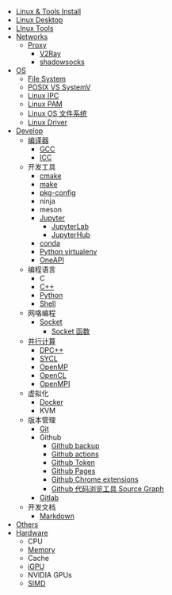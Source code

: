- [Linux & Tools Install](/Install)
- [Linux Desktop](/Linux_Desktop)
- [LInux Tools](/Tools)
- [Networks]()
  - [Proxy](/Proxy)
    - [V2Ray](/V2Ray)
    - [shadowsocks](/Ubuntu_shadowsocks)
- [OS](/OS)
  - [File System](/OS_File_System)
  - [POSIX VS SystemV](/POSIX_VS_SystemV)
  - [Linux IPC](/Linux_IPC)
  - [Linux PAM](/Linux_PAM)
  - [Linux OS 文件系统](/Linux_OS_FS_Arch)
  - [Linux Driver](/Linux_Driver)
- [Develop](/Develop)
  - [编译器](/Compiler)
    - [GCC](/GCC)
    - [ICC](/Intel_Compiler)
  - 开发工具
    - [cmake](/cmake)
    - [make](/Make)
    - [pkg-config](/pkg_config)
    - ninja
    - meson
    - [Jupyter](/Jupyter)
      - [JupyterLab](/JupyterLab)
      - [JupyterHub](/JupyterHub)
    - [conda](/conda)
    - [Python virtualenv](/Python_virtualenv)
    - [OneAPI](/OneAPI)
  - 编程语言
    - C
    - [C++](/CPP)
    - [Python](/Python)
    - [Shell](/Shell)
  - 网咯编程
    - [Socket](/Socket)
      - [Socket 函数](/Socket_Function)
  - [并行计算](/并行计算)
    - [DPC++](/DPCPP)
    - [SYCL](/SYCL)
    - [OpenMP](/OpenMP)
    - [OpenCL](/OpenCL)
    - [OpenMPI](/OpenMPI)
  - 虚拟化
    - [Docker](/Docker)
    - KVM
  - 版本管理
    - [Git](/Git)
    - Github
      - [Github backup](/Github_backup)
      - [Github actions](/Github_actions)
      - [Github Token](/Github_Token)
      - [Github Pages](/Github_Pages)
      - [Github Chrome extensions](/Github_Chrome_extensions)
      - [Github 代码浏览工具 Source Graph](/Sourcegraph)
    - [Gitlab](/Gitlab)
  - 开发文档
    - [Markdown](/Markdown)
- [Others](/Others)
- [Hardware](/Hardware)
  - CPU
  - [Memory](/Memory)
  - Cache
  - [iGPU](/iGPU)
  - NVIDIA GPUs
  - [SIMD](/SIMD)
